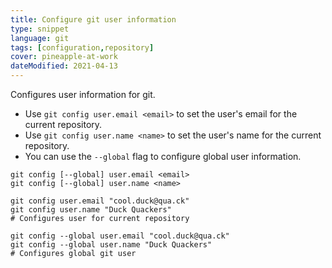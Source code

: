 ```yaml
---
title: Configure git user information
type: snippet
language: git
tags: [configuration,repository]
cover: pineapple-at-work
dateModified: 2021-04-13
---
```


Configures user information for git.

- Use `git config user.email <email>` to set the user's email for the current repository.
- Use `git config user.name <name>` to set the user's name for the current repository.
- You can use the `--global` flag to configure global user information.

```shell
git config [--global] user.email <email>
git config [--global] user.name <name>
```

```shell
git config user.email "cool.duck@qua.ck"
git config user.name "Duck Quackers"
# Configures user for current repository

git config --global user.email "cool.duck@qua.ck"
git config --global user.name "Duck Quackers"
# Configures global git user
```
